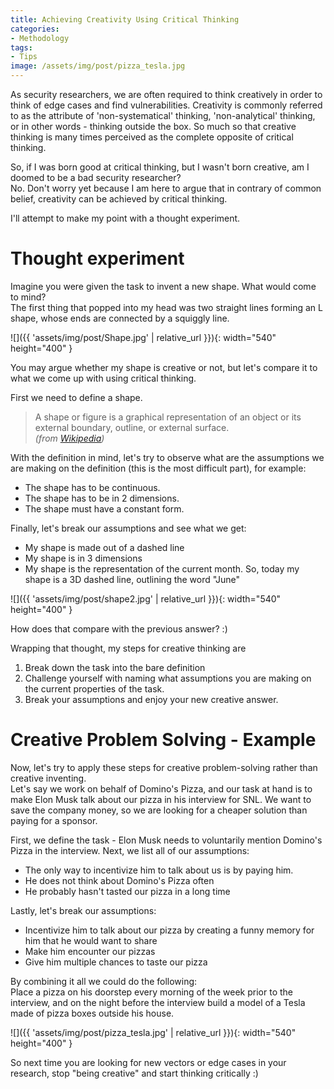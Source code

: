 ```yaml
---
title: Achieving Creativity Using Critical Thinking
categories:
- Methodology
tags:
- Tips
image: /assets/img/post/pizza_tesla.jpg
---
```


As security researchers, we are often required to think creatively in order to think of edge cases and find vulnerabilities. Creativity is commonly referred to as the attribute of 'non-systematical' thinking, 'non-analytical' thinking, or in other words - thinking outside the box. So much so that creative thinking is many times perceived as the complete opposite of critical thinking.  

So, if I was born good at critical thinking, but I wasn't born creative, am I doomed to be a bad security researcher?  
No. Don't worry yet because I am here to argue that in contrary of common belief, creativity can be achieved by critical thinking.

I'll attempt to make my point with a thought experiment.  

# Thought experiment

Imagine you were given the task to invent a new shape. What would come to mind?  
The first thing that popped into my head was two straight lines forming an L shape, whose ends are connected by a squiggly line.

![]({{ 'assets/img/post/Shape.jpg' | relative_url }}){: width="540" height="400" }

You may argue whether my shape is creative or not, but let's compare it to what we come up with using critical thinking.

First we need to define a shape.  
> A shape or figure is a graphical representation of an object or its external boundary, outline, or external surface.  
*(from [Wikipedia](https://en.wikipedia.org/wiki/Shape))*

With the definition in mind, let's try to observe what are the assumptions we are making on the definition (this is the most difficult part), for example:
- The shape has to be continuous.
- The shape has to be in 2 dimensions.
- The shape must have a constant form.

Finally, let's break our assumptions and see what we get:
- My shape is made out of a dashed line
- My shape is in 3 dimensions
- My shape is the representation of the current month.
So, today my shape is a 3D dashed line, outlining the word "June"

![]({{ 'assets/img/post/shape2.jpg' | relative_url }}){: width="540" height="400" }

How does that compare with the previous answer? :)

Wrapping that thought, my steps for creative thinking are
1. Break down the task into the bare definition 
2. Challenge yourself with naming what assumptions you are making on the current properties of the task.
3. Break your assumptions and enjoy your new creative answer.

# Creative Problem Solving - Example

Now, let's try to apply these steps for creative problem-solving rather than creative inventing.  
Let's say we work on behalf of Domino's Pizza, and our task at hand is to make Elon Musk talk about our pizza in his interview for SNL. We want to save the company money, so we are looking for a cheaper solution than paying for a sponsor.

First, we define the task - Elon Musk needs to voluntarily mention Domino's Pizza in the interview.
Next, we list all of our assumptions:
- The only way to incentivize him to talk about us is by paying him.
- He does not think about Domino's Pizza often
- He probably hasn't tasted our pizza in a long time

Lastly, let's break our assumptions:
- Incentivize him to talk about our pizza by creating a funny memory for him that he would want to share
- Make him encounter our pizzas
- Give him multiple chances to taste our pizza

By combining it all we could do the following:  
Place a pizza on his doorstep every morning of the week prior to the interview, and on the night before the interview build a model of a Tesla made of pizza boxes outside his house.

![]({{ 'assets/img/post/pizza_tesla.jpg' | relative_url }}){: width="540" height="400" }


So next time you are looking for new vectors or edge cases in your research, stop "being creative" and start thinking critically :)